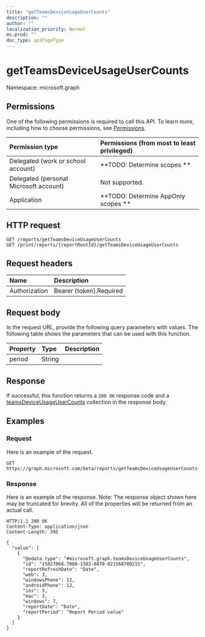 ```yaml
---
title: "getTeamsDeviceUsageUserCounts"
description: ""
author: ""
localization_priority: Normal
ms.prod: ""
doc_type: apiPageType
---
```


# getTeamsDeviceUsageUserCounts

Namespace: microsoft.graph



## Permissions
One of the following permissions is required to call this API. To learn more, including how to choose permissions, see [Permissions](/concepts/permissions-reference.md).

|Permission type|Permissions (from most to least privileged)|
|:---|:---|
|Delegated (work or school account)|**TODO: Determine scopes **|
|Delegated (personal Microsoft account)|Not supported.|
|Application|**TODO: Determine AppOnly scopes **|

## HTTP request
<!-- {
  "blockType": "ignored"
}
-->
``` http
GET /reports/getTeamsDeviceUsageUserCounts
GET /print/reports/{reportRootId}/getTeamsDeviceUsageUserCounts
```

## Request headers
|Name|Description|
|:---|:---|
|Authorization|Bearer {token}.Required|

## Request body
In the request URL, provide the following query parameters with values.
The following table shows the parameters that can be used with this function.

|Property|Type|Description|
|:---|:---|:---|
|period|String||



## Response
If successful, this function returns a `200 OK` response code and a [teamsDeviceUsageUserCounts](../resources/teamsdeviceusageusercounts.md) collection in the response body.

## Examples

### Request
Here is an example of the request.
<!-- {
  "blockType": "request",
  "name": "reportroot_getteamsdeviceusageusercounts"
}
-->
``` http
GET https://graph.microsoft.com/beta/reports/getTeamsDeviceUsageUserCounts(period='parameterValue')
```

### Response
Here is an example of the response. Note: The response object shown here may be truncated for brevity. All of the properties will be returned from an actual call.
<!-- {
  "blockType": "response",
  "truncated": true,
  "@odata.type": "collection(microsoft.graph.teamsdeviceusageusercounts)"
}
-->
``` http
HTTP/1.1 200 OK
Content-Type: application/json
Content-Length: 395

{
  "value": [
    {
      "@odata.type": "#microsoft.graph.teamsDeviceUsageUserCounts",
      "id": "15027068-7068-1502-6870-021568700215",
      "reportRefreshDate": "Date",
      "web": 3,
      "windowsPhone": 12,
      "androidPhone": 12,
      "ios": 3,
      "mac": 3,
      "windows": 7,
      "reportDate": "Date",
      "reportPeriod": "Report Period value"
    }
  ]
}
```

